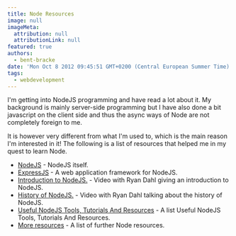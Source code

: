 ```yaml
---
title: Node Resources
image: null
imageMeta:
  attribution: null
  attributionLink: null
featured: true
authors:
  - bent-bracke
date: 'Mon Oct 8 2012 09:45:51 GMT+0200 (Central European Summer Time)'
tags:
  - webdevelopment
---
```

I'm getting into NodeJS programming and have read a lot about it. My background is mainly server-side programming but I have also done a bit javascript on the client side and thus the async ways of Node are not completely foreign to me.

It is however very different from what I'm used to, which is the main reason I'm interested in it!
The following is a list of resources that helped me in my quest to learn Node.

- <a href="http://nodejs.org" rel="external" target="_blank">NodeJS</a> - NodeJS itself.
- <a href="http://expressjs.com/guide.html" rel="external"  target="_blank">ExpressJS</a> - A web application framework for NodeJS.
- <a href="http://www.youtube.com/watch?v=jo_B4LTHi3I" rel="external" target="_blank">Introduction to NodeJS.</a> - Video with Ryan Dahl giving an introduction to NodeJS.
- <a href="http://www.youtube.com/watch?v=SAc0vQCC6UQ" rel="external" target="_blank">History of NodeJS.</a> - Video with Ryan Dahl talking about the history of NodeJS.
- <a href="http://coding.smashingmagazine.com/2011/09/16/useful-node-js-tools-tutorials-and-resources/" rel="external" target="_blank">Useful NodeJS Tools, Tutorials And Resources</a> - A list Useful NodeJS Tools, Tutorials And Resources.
- <a href="http://stackoverflow.com/tags/node.js/info" rel="external" target="_blank">More resources</a> - A list of further Node resources.